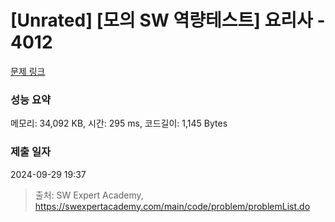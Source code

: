 # [Unrated] [모의 SW 역량테스트] 요리사 - 4012 

[문제 링크](https://swexpertacademy.com/main/code/problem/problemDetail.do?contestProbId=AWIeUtVakTMDFAVH) 

### 성능 요약

메모리: 34,092 KB, 시간: 295 ms, 코드길이: 1,145 Bytes

### 제출 일자

2024-09-29 19:37



> 출처: SW Expert Academy, https://swexpertacademy.com/main/code/problem/problemList.do